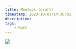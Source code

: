```yaml
---
title: Meetups (draft)
timestamp: 2023-10-03T14:30:01
description:
tags:
    - Rust
---
```


![](examples/meetups.yaml)

